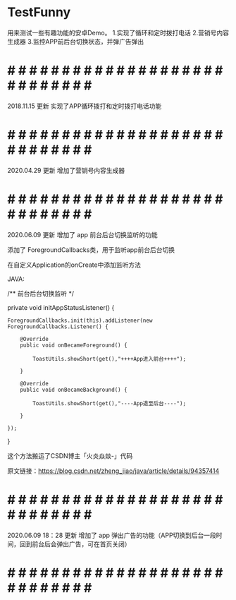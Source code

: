 # TestFunny
用来测试一些有趣功能的安卓Demo。
1.实现了循环和定时拨打电话 
2.营销号内容生成器 
3.监控APP前后台切换状态，并弹广告弹出

# # # # # # # # # # # # # # # # # # # # # # # # # # # # # #
2018.11.15 更新 实现了APP循环拨打和定时拨打电话功能

# # # # # # # # # # # # # # # # # # # # # # # # # # # # # #

2020.04.29 更新 增加了营销号内容生成器

# # # # # # # # # # # # # # # # # # # # # # # # # # # # # #

2020.06.09 更新 增加了 app 前台后台切换监听的功能

添加了 ForegroundCallbacks类，用于监听app前台后台切换

在自定义Application的onCreate中添加监听方法

JAVA:

/** 前台后台切换监听 */

private void initAppStatusListener() {

    ForegroundCallbacks.init(this).addListener(new ForegroundCallbacks.Listener() {

        @Override
        public void onBecameForeground() {

            ToastUtils.showShort(get(),"++++App进入前台++++");

        }

        @Override
        public void onBecameBackground() {

            ToastUtils.showShort(get(),"----App退至后台----");

        }

    });
}

这个方法搬运了CSDN博主「火炎焱燚-」代码

原文链接：https://blog.csdn.net/zheng_jiao/java/article/details/94357414

# # # # # # # # # # # # # # # # # # # # # # # # # # # # # #

2020.06.09 18：28 更新 增加了 app 弹出广告的功能（APP切换到后台一段时间，回到前台后会弹出广告，可在首页关闭）

# # # # # # # # # # # # # # # # # # # # # # # # # # # # # #
